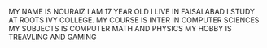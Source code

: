 MY NAME IS NOURAIZ
I AM 17 YEAR OLD 
I LIVE IN FAISALABAD 
I STUDY AT ROOTS IVY COLLEGE.
MY COURSE IS INTER IN COMPUTER SCIENCES 
MY SUBJECTS IS COMPUTER MATH AND PHYSICS 
MY HOBBY IS TREAVLING AND GAMING
